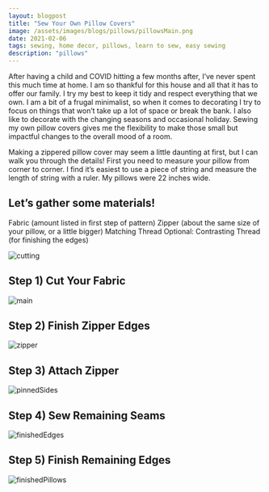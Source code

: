 ```yaml
---
layout: blogpost
title: "Sew Your Own Pillow Covers"
image: /assets/images/blogs/pillows/pillowsMain.png
date: 2021-02-06
tags: sewing, home decor, pillows, learn to sew, easy sewing
description: "pillows"
---
```


After having a child and COVID hitting a few months after, I’ve never spent this much time at home. I am so thankful for this house and all that it has to offer our family. I try my best to keep it tidy and respect everything that we own. I am a bit of a frugal minimalist, so when it comes to decorating I try to focus on things that won’t take up a lot of space or break the bank. I also like to decorate with the changing seasons and occasional holiday. Sewing my own pillow covers gives me the flexibility to make those small but impactful changes to the overall mood of a room.

Making a zippered pillow cover may seem a little daunting at first, but I can walk you through the details! First you need to measure your pillow from corner to corner. I find it’s easiest to use a piece of string and measure the length of string with a ruler. My pillows were 22 inches wide.

<h2> Let’s gather some materials! </h2>
Fabric (amount listed in first step of pattern)
Zipper (about the same size of your pillow, or a little bigger)
Matching Thread
Optional: Contrasting Thread (for finishing the edges)

![cutting](/assets/images/blogs/pillows/cutting.png)
<h2> Step 1) Cut Your Fabric </h2>


![main](/assets/images/blogs/pillows/edgeFoot.png)
<h2> Step 2) Finish Zipper Edges </h2>


![zipper](/assets/images/blogs/pillows/zipperSewn.png)
<h2> Step 3) Attach Zipper </h2>


![pinnedSides](/assets/images/blogs/pillows/pinnedSides.png)
<h2> Step 4) Sew Remaining Seams </h2>


![finishedEdges](/assets/images/blogs/pillows/finishedEdges.png)
<h2> Step 5) Finish Remaining Edges </h2>

![finishedPillows](/assets/images/blogs/pillows/finishedPillows.png)

